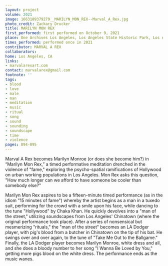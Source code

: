 ```yaml
---
layout: project
volume: 2021
image: 1663189379279__MARILYN_MON_REX--Marval_A_Rex.jpg
photo_credit: Zackary Drucker
title: MARILYN MON REX
first_performed: first performed on October 9, 2021
place: One Archives Los Angeles, Los Angeles State Historic Park, Los Angeles, CA
times_performed: performed once in 2021
contributor: MARVAL A REX
collaborators:
home: Los Angeles, CA
links:
- marvalarexart.com
contact: marvalarex@gmail.com
footnote: ''
tags:
- blood
- love
- male
- man
- meditation
- music
- ritual
- song
- sound
- sounding
- soundscape
- time
- violence
pages: 894-895
---
```


Marval A Rex becomes Marilyn Monroe (or does she become him?) in “Marilyn Mon Rex,” a timed performative meditation drenched in the violence of "fame," exploring the psycho-spatial ramifications of Hollywood on urban working populations in Los Angeles. Mon Rex asks this question, "How much longer can we afford to have someone be cooler than somebody else?" 

Marilyn Mon Rex aspires to be a fifteen-minute timed performance (as in the idiom "15 minutes of fame") whereby the artist begins as a man in a tuxedo suit, performing for the crowd with a smile upon his face, while dancing to the tune "Hollywood" by Chaka Khan. He quickly devolves into a "man of the street," utilizing soundscapes from Los Angeles' Chinatown (where the original performance took place). After a series of nonsensical but mesmerizing "rituals," the "man of the street" becomes an LA Dodger player, with pig's blood from a butcher in Chinatown on the tip of his bat. He swings over and over again, to the tune of "Take Me Out to the Ballgame." Finally, the LA Dodger player becomes Marilyn Monroe, white dress and all, and she does a bloody number to her song "I Wanna Be Loved by You," getting more pigs blood on the white dress. The performance ends as the music wanes.